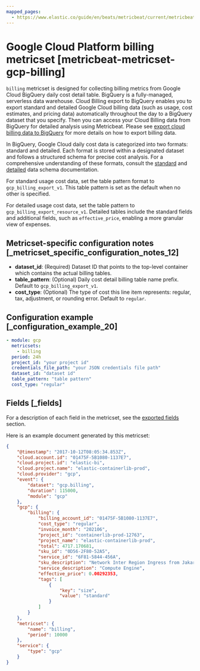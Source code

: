 ```yaml
---
mapped_pages:
  - https://www.elastic.co/guide/en/beats/metricbeat/current/metricbeat-metricset-gcp-billing.html
---
```


<!-- This file is generated! See scripts/docs_collector.py -->

# Google Cloud Platform billing metricset [metricbeat-metricset-gcp-billing]

`billing` metricset is designed for collecting billing metrics from Google Cloud BigQuery daily cost detail table. BigQuery is a fully-managed, serverless data warehouse. Cloud Billing export to BigQuery enables you to export standard and detailed Google Cloud billing data (such as usage, cost estimates, and pricing data) automatically throughout the day to a BigQuery dataset that you specify. Then you can access your Cloud Billing data from BigQuery for detailed analysis using Metricbeat. Please see [export cloud billing data to BigQuery](https://cloud.google.com/billing/docs/how-to/export-data-bigquery) for more details on how to export billing data.

In BigQuery, Google Cloud daily cost data is categorized into two formats: standard and detailed. Each format is stored within a designated dataset and follows a structured schema for precise cost analysis. For a comprehensive understanding of these formats, consult the [ standard](https://cloud.google.com/billing/docs/how-to/export-data-bigquery-tables/standard-usage#standard-usage-cost-data-schema) and [ detailed](https://cloud.google.com/billing/docs/how-to/export-data-bigquery-tables/detailed-usage#detailed-usage-cost-data-schema) data schema documentation.

For standard usage cost data, set the table pattern format to `gcp_billing_export_v1`. This table pattern is set as the default when no other is specified.

For detailed usage cost data, set the table pattern to `gcp_billing_export_resource_v1`. Detailed tables include the standard fields and additional fields, such as `effective_price`, enabling a more granular view of expenses.


## Metricset-specific configuration notes [_metricset_specific_configuration_notes_12]

* **dataset_id**: (Required) Dataset ID that points to the top-level container which contains the actual billing tables.
* **table_pattern**: (Optional) Daily cost detail billing table name prefix. Default to `gcp_billing_export_v1`.
* **cost_type**: (Optional) The type of cost this line item represents: regular, tax, adjustment, or rounding error. Default to `regular`.


## Configuration example [_configuration_example_20]

```yaml
- module: gcp
  metricsets:
    - billing
  period: 24h
  project_id: "your project id"
  credentials_file_path: "your JSON credentials file path"
  dataset_id: "dataset id"
  table_pattern: "table pattern"
  cost_type: "regular"
```

## Fields [_fields]

For a description of each field in the metricset, see the [exported fields](/reference/metricbeat/exported-fields-gcp.md) section.

Here is an example document generated by this metricset:

```json
{
    "@timestamp": "2017-10-12T08:05:34.853Z",
    "cloud.account.id": "01475F-5B1080-1137E7",
    "cloud.project.id": "elastic-bi",
    "cloud.project.name": "elastic-containerlib-prod",
    "cloud.provider": "gcp",
    "event": {
        "dataset": "gcp.billing",
        "duration": 115000,
        "module": "gcp"
    },
    "gcp": {
        "billing": {
            "billing_account_id": "01475F-5B1080-1137E7",
            "cost_type": "regular",
            "invoice_month": "202106",
            "project_id": "containerlib-prod-12763",
            "project_name": "elastic-containerlib-prod",
            "total": 4717.170681,
            "sku_id": "0D56-2F80-52A5",
            "service_id": "6F81-5844-456A",
            "sku_description": "Network Inter Region Ingress from Jakarta to Americas",
            "service_description": "Compute Engine",
            "effective_price": 0.00292353,
            "tags": [
                {
                    "key": "size",
                    "value": "standard"
                }
            ]
        }
    },
    "metricset": {
        "name": "billing",
        "period": 10000
    },
    "service": {
        "type": "gcp"
    }
}
```
